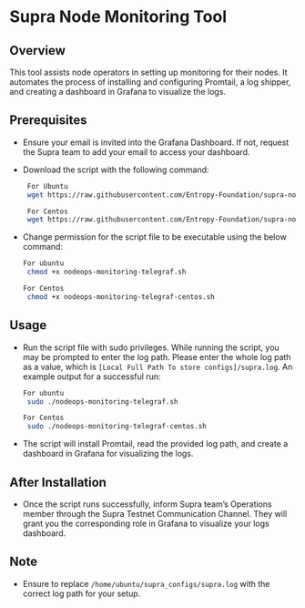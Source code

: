 # Supra Node Monitoring Tool

## Overview
This tool assists node operators in setting up monitoring for their nodes. It automates the process of installing and configuring Promtail, a log shipper, and creating a dashboard in Grafana to visualize the logs.

## Prerequisites
- Ensure your email is invited into the Grafana Dashboard. If not, request the Supra team to add your email to access your dashboard.
- Download the script with the following command:

    ```bash
     For Ubuntu
     wget https://raw.githubusercontent.com/Entropy-Foundation/supra-node-monitoring-tool/master/nodeops-monitoring-telegraf.sh
    ```
    ```bash
     For Centos
     wget https://raw.githubusercontent.com/Entropy-Foundation/supra-node-monitoring-tool/master/nodeops-monitoring-telegraf-centos.sh
    ```

- Change permission for the script file to be executable using the below command:

    ```bash
    For ubuntu
     chmod +x nodeops-monitoring-telegraf.sh
    ```
    ```bash
    For Centos
     chmod +x nodeops-monitoring-telegraf-centos.sh
    ```

## Usage
- Run the script file with sudo privileges. While running the script, you may be prompted to enter the log path. Please enter the whole log path as a value, which is `[Local Full Path To store configs]/supra.log`. An example output for a successful run:

    ```bash
    For ubuntu
     sudo ./nodeops-monitoring-telegraf.sh
    ```
    ```bash
    For Centos
     sudo ./nodeops-monitoring-telegraf-centos.sh
    ```

- The script will install Promtail, read the provided log path, and create a dashboard in Grafana for visualizing the logs.

## After Installation
- Once the script runs successfully, inform Supra team’s Operations member through the Supra Testnet Communication Channel. They will grant you the corresponding role in Grafana to visualize your logs dashboard.

## Note
- Ensure to replace `/home/ubuntu/supra_configs/supra.log` with the correct log path for your setup.

